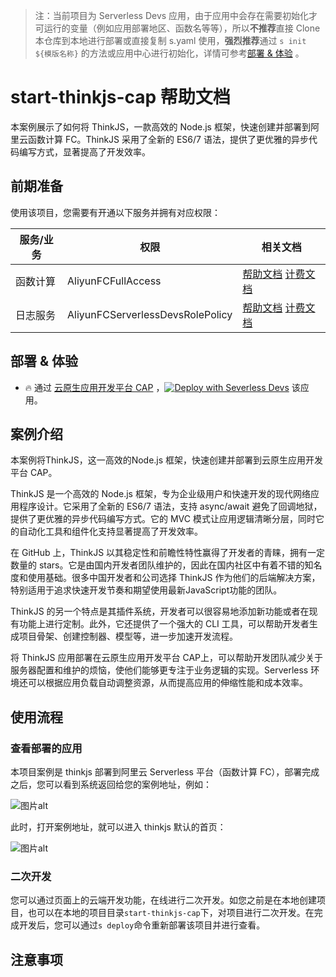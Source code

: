 
> 注：当前项目为 Serverless Devs 应用，由于应用中会存在需要初始化才可运行的变量（例如应用部署地区、函数名等等），所以**不推荐**直接 Clone 本仓库到本地进行部署或直接复制 s.yaml 使用，**强烈推荐**通过 `s init ${模版名称}` 的方法或应用中心进行初始化，详情可参考[部署 & 体验](#部署--体验) 。

# start-thinkjs-cap 帮助文档

<description>

本案例展示了如何将 ThinkJS，一款高效的 Node.js 框架，快速创建并部署到阿里云函数计算 FC。ThinkJS 采用了全新的 ES6/7 语法，提供了更优雅的异步代码编写方式，显著提高了开发效率。

</description>


## 前期准备

使用该项目，您需要有开通以下服务并拥有对应权限：

<service>



| 服务/业务 |  权限  | 相关文档 |
| --- |  --- | --- |
| 函数计算 |  AliyunFCFullAccess | [帮助文档](https://help.aliyun.com/product/2508973.html) [计费文档](https://help.aliyun.com/document_detail/2512928.html) |
| 日志服务 |  AliyunFCServerlessDevsRolePolicy | [帮助文档](https://help.aliyun.com/zh/sls) [计费文档](https://help.aliyun.com/zh/sls/product-overview/billing) |

</service>

<remark>



</remark>

<disclaimers>



</disclaimers>

## 部署 & 体验

<appcenter>
   
- :fire: 通过 [云原生应用开发平台 CAP](https://devs.console.aliyun.com/applications/create?template=start-thinkjs-cap) ，[![Deploy with Severless Devs](https://img.alicdn.com/imgextra/i1/O1CN01w5RFbX1v45s8TIXPz_!!6000000006118-55-tps-95-28.svg)](https://devs.console.aliyun.com/applications/create?template=start-thinkjs-cap) 该应用。
   
</appcenter>
<deploy>
    
   
</deploy>

## 案例介绍

<appdetail id="flushContent">

本案例将ThinkJS，这一高效的Node.js 框架，快速创建并部署到云原生应用开发平台 CAP。

ThinkJS 是一个高效的 Node.js 框架，专为企业级用户和快速开发的现代网络应用程序设计。它采用了全新的 ES6/7 语法，支持 async/await 避免了回调地狱，提供了更优雅的异步代码编写方式。它的 MVC 模式让应用逻辑清晰分层，同时它的自动化工具和组件化支持显著提高了开发效率。

在 GitHub 上，ThinkJS 以其稳定性和前瞻性特性赢得了开发者的青睐，拥有一定数量的 stars。它是由国内开发者团队维护的，因此在国内社区中有着不错的知名度和使用基础。很多中国开发者和公司选择 ThinkJS 作为他们的后端解决方案，特别适用于追求快速开发节奏和期望使用最新JavaScript功能的团队。

ThinkJS 的另一个特点是其插件系统，开发者可以很容易地添加新功能或者在现有功能上进行定制。此外，它还提供了一个强大的 CLI 工具，可以帮助开发者生成项目骨架、创建控制器、模型等，进一步加速开发流程。

将 ThinkJS 应用部署在云原生应用开发平台 CAP上，可以帮助开发团队减少关于服务器配置和维护的烦恼，使他们能够更专注于业务逻辑的实现。Serverless 环境还可以根据应用负载自动调整资源，从而提高应用的伸缩性能和成本效率。

</appdetail>

## 使用流程

<usedetail id="flushContent">

### 查看部署的应用
本项目案例是 thinkjs 部署到阿里云 Serverless 平台（函数计算 FC），部署完成之后，您可以看到系统返回给您的案例地址，例如：

![图片alt](https://img.alicdn.com/imgextra/i4/O1CN01LEAovF1hqH6udRWqY_!!6000000004328-0-tps-1160-330.jpg)

此时，打开案例地址，就可以进入 thinkjs 默认的首页：

![图片alt](https://img.alicdn.com/imgextra/i3/O1CN01Tf3ApY1Unu2JwOrXp_!!6000000002563-0-tps-2990-1510.jpg)

### 二次开发
您可以通过页面上的云端开发功能，在线进行二次开发。如您之前是在本地创建项目，也可以在本地的项目目录`start-thinkjs-cap`下，对项目进行二次开发。在完成开发后，您可以通过`s deploy`命令重新部署该项目并进行查看。

</usedetail>

## 注意事项

<matters id="flushContent">
</matters>
